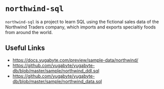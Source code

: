 # `northwind-sql`

`northwind-sql` is a project to learn SQL using the fictional sales data of
the Northwind Traders company, which imports and exports specialtiy foods
from around the world.

## Useful Links

- https://docs.yugabyte.com/preview/sample-data/northwind/
- https://github.com/yugabyte/yugabyte-db/blob/master/sample/northwind_ddl.sql
- https://github.com/yugabyte/yugabyte-db/blob/master/sample/northwind_data.sql
